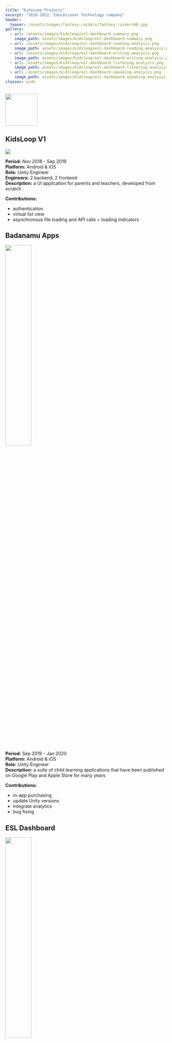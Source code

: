 ```yaml
---
title: "KidsLoop Projects"
excerpt: "2018-2022: Educational Technology company"
header:
  teaser: /assets/images/fantasy-raiders/fantasy_raiders00.jpg
gallery:
  - url: /assets/images/kidsloop/esl-dashboard-summary.png
    image_path: assets/images/kidsloop/esl-dashboard-summary.png
  - url: /assets/images/kidsloop/esl-dashboard-reading-analysis.png
    image_path: assets/images/kidsloop/esl-dashboard-reading-analysis.png
  - url: /assets/images/kidsloop/esl-dashboard-writing-analysis.png
    image_path: assets/images/kidsloop/esl-dashboard-writing-analysis.png
  - url: /assets/images/kidsloop/esl-dashboard-listening-analysis.png
    image_path: assets/images/kidsloop/esl-dashboard-listening-analysis.png
  - url: /assets/images/kidsloop/esl-dashboard-speaking-analysis.png
    image_path: assets/images/kidsloop/esl-dashboard-speaking-analysis.png
classes: wide
---
```


<img src="{{ site.url }}{{ site.baseurl }}/assets/images/kidsloop/kidsloop-logo.png" style="width: 100px" />

## KidsLoop V1

<img src="{{ site.url }}{{ site.baseurl }}/assets/images/kidsloop/kidsloop-app.png" class="align-right"/>

**Period:** Nov 2018 - Sep 2019<br />
**Platform:** Android & iOS<br />
**Role:** Unity Engineer<br />
**Engineers:** 2 backend, 2 frontend<br />
**Description:** a UI application for parents and teachers, developed from scratch

**Contributions:**<br />
- authentication
- virtual list view
- asynchronous file loading and API calls + loading indicators

## Badanamu Apps

<img src="{{ site.url }}{{ site.baseurl }}/assets/images/kidsloop/badanamu-game.png" style="width: 40%" class="align-right"/>

**Period:** Sep 2019 - Jan 2020<br />
**Platform:** Android & iOS<br />
**Role:** Unity Engineer<br />
**Description:** a suite of child learning applications that have been published on Google Play and Apple Store for many years

**Contributions:**
- in-app purchasing
- update Unity versions
- integrate analytics
- bug fixing

## ESL Dashboard

<img src="{{ site.url }}{{ site.baseurl }}/assets/images/kidsloop/esl-dashboard-progress.png" style="width: 40%" class="align-right"/>

**Period:** Jan 2020 - Jul 2020<br />
**Platform:** Android & iOS<br />
**Role:** Unity Engineer<br />
**Description:** a library for use in the Badanamu ESL learning application. It’s a dashboard that presents all kinds of learning statistics in categories such as reading, writing, listening, and speaking. I worked on this project with two other Unity developers and a couple backend developers.

**Contributions:**
- native Android and iOS media plugins for taking pictures, choosing from a gallery, and image resizing/compression.
- speech recognition library utilizing Amazon Transcribe. I developed both the frontend and backend using .NET, and deployed it to AWS as a Docker container.
- asynchronous file loading and API calls + loading indicators
- incremental thumbnail loading

{% include gallery %}

## KidsLoop V2

<img src="{{ site.url }}{{ site.baseurl }}/assets/images/kidsloop/online-learning-platform.png" style="width: 40%" class="align-right"/>

**Period:** Jul 2020 - Jul 2022<br />
**Platform:** Web<br />
**Role:** Backend Engineer<br />
**Description:** an online learning platform for parents, teachers, and students

**Contributions:** implement and manage the following repositories
- H5P Service
- Assessment Service
- Media Storage Service
- xAPI Service
- xAPI Uploader
- Media Storage React Hooks

